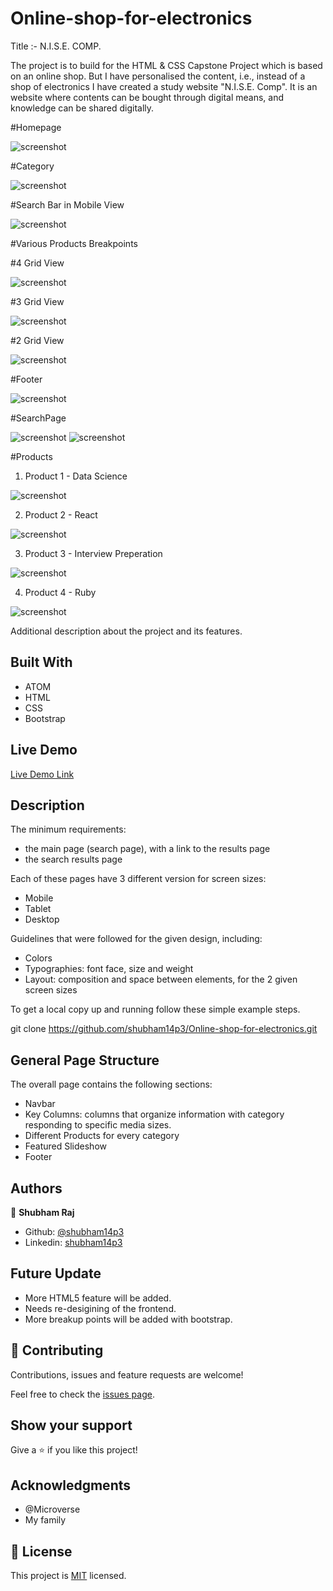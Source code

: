 # Online-shop-for-electronics

Title :- N.I.S.E. COMP.

The project is to build for the HTML & CSS Capstone Project which is based on an online shop. But I have personalised the content, i.e., instead of a shop of electronics I have created a study website "N.I.S.E. Comp". It is an website where contents can be bought through digital means, and knowledge can be shared digitally.

#Homepage

![screenshot](./images/Homepage1.PNG)

#Category

![screenshot](./images/HomepageCategory1.PNG)

#Search Bar in Mobile View

![screenshot](./images/Searcr.PNG)

#Various Products Breakpoints

#4 Grid View

![screenshot](./images/product1.PNG)

#3 Grid View

![screenshot](./images/3Div.PNG)

#2 Grid View

![screenshot](./images/2div.PNG)


#Footer

![screenshot](./images/footer1.PNG)

#SearchPage

![screenshot](./images/Searchpage1.PNG)
![screenshot](./images/search.PNG)

#Products
1. Product 1 - Data Science

![screenshot](./images/product1.PNG)

2. Product 2 - React

![screenshot](./images/product2.PNG)

3. Product 3 - Interview Preperation

![screenshot](./images/product3.PNG)

4. Product 4 - Ruby

![screenshot](./images/product4.PNG)

Additional description about the project and its features.

## Built With

- ATOM
- HTML
- CSS
- Bootstrap

## Live Demo

[Live Demo Link](https://shubham14p3.github.io/Online-shop-for-electronics/)


## Description

The minimum requirements:
- the main page (search page), with a link to the results page
- the search results page

Each of these pages have 3 different version for screen sizes:
- Mobile
- Tablet
- Desktop

Guidelines that were followed for the given design, including:
- Colors
- Typographies: font face, size and weight
- Layout: composition and space between elements, for the 2 given screen sizes

To get a local copy up and running follow these simple example steps.

git clone https://github.com/shubham14p3/Online-shop-for-electronics.git

## General Page Structure

The overall page contains the following sections:
- Navbar
- Key Columns: columns that organize information with category responding to specific media sizes.
- Different Products for every category
- Featured Slideshow
- Footer


## Authors

👤 **Shubham Raj**

- Github: [@shubham14p3](https://github.com/shubham14p3)
- Linkedin: [shubham14p3](https://linkedin.com/shubham14p3)

## Future Update

- More HTML5 feature will be added.
- Needs re-desigining of the frontend.
- More breakup points will be added with bootstrap.

## 🤝 Contributing

Contributions, issues and feature requests are welcome!

Feel free to check the [issues page](https://github.com/shubham14p3/Online-shop-for-electronics/issues/).

## Show your support

Give a ⭐️ if you like this project!

## Acknowledgments

- @Microverse
- My family

## 📝 License

This project is [MIT](lic.url) licensed.
